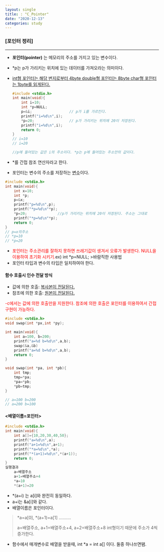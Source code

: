 ```yaml
---
layout: single
title: : "C_Pointer"
date: "2020-12-13"
categories: study
---
```


### [포인터 정리]

---

* **포인터(pointer)** 는 메모리의 주소를 가지고 있는 변수이다.

* *p는 p가 가리키는 위치에 있는 데이터를 가져오라는 의미이다.

* <u>int형 포인터는 해당 번지로부터 4byte double형 포인터는 8byte char형 포인터는 1byte를 읽게된다.</u>

  ```c
  #include <stdio.h>
  int main(void){
      int i=10;
      int *p=NULL;
      p=&i;                 // p가 i를 가르킨다.
      printf("i=%d\n",i);
      *p=20;                // p가 가리키는 위치에 20이 저장된다.
      printf("i=%d\n",i);
      return 0;
  }
  // i=10
  // i=20
  
  //p에 들어있는 값은 i의 주소이다. *p는 p에 들어있는 주소안의 값이다.
  ```

* *를 간접 참조 연산자라고 한다.

* 포인터는 변수의 주소를 저장하는 <u>변수</u>이다.

```c
#include <stdio.h>
int main(void){
    int x=10;
    int *p;
    p=&x;
    printf("p=%d\n",p);
    printf("*p=%d\n"*p);
    *p=20;              //p가 가리키는 위치에 20이 저장된다. 주소는 그대로
    printf("*p=%d\n"*p);
    return 0;
}
// p=x의주소
// *p=10
// *p=20
```

* <font color="red">포인터는 주소관리를 잘하지 못하면 쓰레기값이 생겨서 오류가 발생한다. NULL을 이용하여 초기화 시키기.</font>ex) int *p=NULL;  >바람직한 사용법
* 포인터 타입과 변수의 타입은 일치하여야 한다.



#### 함수 호출시 인수 전달 방식

* 값에 의한 호출: <u>복사본이 전달된다.</u>
* 참조에 의한 호출: <u>원본이 전달된다.</u>

<font color="red">-c에서는 값에 의한 호출만을 지원한다. 참조에 의한 호출은 포인터를 이용하여서 간접 구현이 가능하다.</font>

```c
#include <stdio.h>
void swap(int *px,int *py);

int main(void){
    int a=100, b=200;    
    printf("a=%d b=%d\n",a,b);
    swap(&a,&b)
    printf("a=%d b=%d\n",a,b);
    return 0;
}

void swap(int *pa, int *pb){
    int tmp;
    tmp=*pa;
    *pa=*pb;
    *pb=tmp;
}

// a=100 b=200
// a=200 b=100
```



#### <배열이름=포인터>

```c
#include <stdio.h>
int main(void){
    int a[]={10,20,30,40,50};
    printf("a=%d\n",a);
    printf("a+1=%d\n",a+1);
    printf("*a=%d\n",*a);
    printf("*(a+1)=%d\n",*(a+1));
    return 0;
}
실행결과
    a=배열주소
    a+1=배열주소+4
    *a=10
    *(a+1)=20
```

* *(a+i) 는 a[i]와 완전히 동일하다.
* a+i는 &a[i]와 같다.
* 배열이름은 포인터이다.

> *a=a[0],  *(a+1)=a[1] ..........
>
> a=배열주소, a+1=배열주소+4, a+2=배열주소+8     int형이기 때문에 주소가 4씩 증가한다.

* 함수에서 매개변수로 배열을 받을때, int *a = int a[] 이다. 둘중 하나쓰면됌.